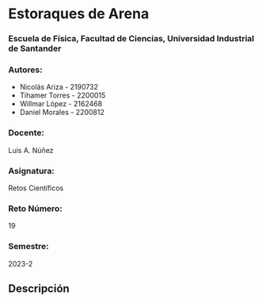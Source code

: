 # Estoraques de Arena

### Escuela de Física, Facultad de Ciencias, Universidad Industrial de Santander

### Autores:
+ Nicolás Ariza - 2190732
+ Tihamer Torres - 2200015
+ Willmar López - 2162468
+ Daniel Morales - 2200812

### Docente:
Luis A. Núñez

### Asignatura:
Retos Científicos

### Reto Número:
19

### Semestre:
2023-2

## Descripción

